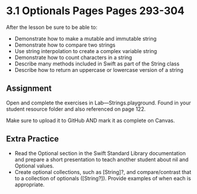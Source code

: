 # 3.1 Optionals Pages Pages 293-304 #

After the lesson be sure to be able to:
- Demonstrate how to make a mutable and immutable string
- Demonstrate how to compare two strings
- Use string interpolation to create a complex variable string
- Demonstrate how to count characters in a string
- Describe many methods included in Swift as part of the String class
- Describe how to return an uppercase or lowercase version of a string

## Assignment ##

Open and complete the exercises in Lab—Strings.playground. Found in your student resource folder and also referenced on page 122.

Make sure to upload it to GitHub AND mark it as complete on Canvas.

## Extra Practice ##

- Read the Optional section in the Swift Standard Library documentation and prepare a short presentation to teach another student about nil and Optional values.
- Create optional collections, such as [String]?, and compare/contrast that to a collection of optionals ([String?]). Provide examples of when each is appropriate.
